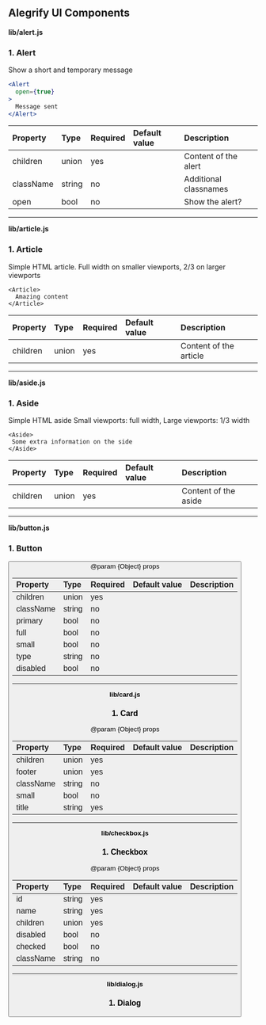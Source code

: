 Alegrify UI Components
----------

**lib/alert.js**

### 1. Alert

<Alert />

Show a short and temporary message

```jsx
<Alert
  open={true}
>
  Message sent
</Alert>
```   




Property | Type | Required | Default value | Description
:--- | :--- | :--- | :--- | :---
children|union|yes||Content of the alert
className|string|no||Additional classnames
open|bool|no||Show the alert?
-----
**lib/article.js**

### 1. Article

<Article />

Simple HTML article.
Full width on smaller viewports, 2/3 on larger viewports

```
<Article>
  Amazing content
</Article>
```   




Property | Type | Required | Default value | Description
:--- | :--- | :--- | :--- | :---
children|union|yes||Content of the article
-----
**lib/aside.js**

### 1. Aside

<Aside />

Simple HTML aside
Small viewports: full width,
Large viewports: 1/3 width

```
<Aside>
 Some extra information on the side
</Aside>
```   




Property | Type | Required | Default value | Description
:--- | :--- | :--- | :--- | :---
children|union|yes||Content of the aside
-----
**lib/button.js**

### 1. Button

<Button />
@param {Object} props   




Property | Type | Required | Default value | Description
:--- | :--- | :--- | :--- | :---
children|union|yes||
className|string|no||
primary|bool|no||
full|bool|no||
small|bool|no||
type|string|no||
disabled|bool|no||
-----
**lib/card.js**

### 1. Card

<Card />
@param {Object} props   




Property | Type | Required | Default value | Description
:--- | :--- | :--- | :--- | :---
children|union|yes||
footer|union|yes||
className|string|no||
small|bool|no||
title|string|yes||
-----
**lib/checkbox.js**

### 1. Checkbox

<Checkbox />
@param {Object} props   




Property | Type | Required | Default value | Description
:--- | :--- | :--- | :--- | :---
id|string|yes||
name|string|yes||
children|union|yes||
disabled|bool|no||
checked|bool|no||
className|string|no||
-----
**lib/dialog.js**

### 1. Dialog

<Dialog />
@param {Object} props   




Property | Type | Required | Default value | Description
:--- | :--- | :--- | :--- | :---
children|union|yes||
className|string|no||
open|bool|no||
-----
**lib/input.js**

### 1. Input

<Input />
@param {Object} props   




Property | Type | Required | Default value | Description
:--- | :--- | :--- | :--- | :---
value|string|yes||
className|string|no||
type|string|no||
placeholder|string|no||
full|bool|no||
multiline|bool|no||
id|string|no||
name|string|no||
onValueChange|func|no||
onKeyUp|func|no||
onKeyDown|func|no||
onFocus|func|no||
onBlur|func|no||
-----
**lib/label.js**

### 1. Label

<Label />
@param {Object} props   




Property | Type | Required | Default value | Description
:--- | :--- | :--- | :--- | :---
children|union|yes||
className|string|no||
htmlFor|string|no||
error|bool|no||
-----
**lib/main.js**

### 1. Main

<Main />
@param {Object} props   




Property | Type | Required | Default value | Description
:--- | :--- | :--- | :--- | :---
children|union|yes||
className|string|no||
-----
**lib/number-input.js**

### 1. NumberInput

<NumberInput />
@param {Object} props   




Property | Type | Required | Default value | Description
:--- | :--- | :--- | :--- | :---
className|string|no||
id|string|yes||
name|string|yes||
value|number|no||
disabled|bool|no||
wide|bool|no||
full|bool|no||
min|number|no||
max|number|no||
onValueChange|func|no||
-----
**lib/radio.js**

### 1. Radio

<Radio />
@param {Object} props   




Property | Type | Required | Default value | Description
:--- | :--- | :--- | :--- | :---
id|string|yes||
name|string|yes||
children|union|yes||
disabled|bool|no||
checked|bool|no||
className|string|no||
-----
**lib/range-input.js**

### 1. RangeInput

<RangeInput />
@param {Object} props   




Property | Type | Required | Default value | Description
:--- | :--- | :--- | :--- | :---
className|string|no||
id|string|yes||
name|string|yes||
value|number|no||
disabled|bool|no||
lowIndicator|string|no||
highIndicator|string|no||
min|number|no||
max|number|no||
step|number|no||
onValueChange|func|no||
-----
**lib/status-input.js**

### 1. StatusInput

<StatusInput />   




Property | Type | Required | Default value | Description
:--- | :--- | :--- | :--- | :---
className|string|no||
placeholder|string|no||
onValueChange|func|no||
onFocus|func|no||
onBlur|func|no||
actions|arrayOf|no||
-----

<sub>This document was generated by the <a href="https://github.com/marborkowski/react-doc-generator" target="_blank">**React DOC Generator v1.2.5**</a>.</sub>
